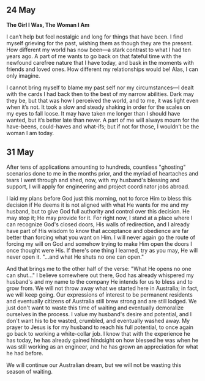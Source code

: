 ## 24 May

**The Girl I Was, The Woman I Am**

I can’t help but feel nostalgic and long for things that have been. I find myself grieving for the past, wishing them as though they are the present. How different my world has now been—a stark contrast to what I had ten years ago. A part of me wants to go back on that fateful time with the newfound carefree nature that I have today, and bask in the moments with friends and loved ones. How different my relationships would be! Alas, I can only imagine.

I cannot bring myself to blame my past self nor my circumstances—I dealt with the cards I had back then to the best of my narrow abilities. Dark may they be, but that was how I perceived the world, and to me, it was light even when it’s not. It took a slow and steady shaking in order for the scales on my eyes to fall loose. It may have taken me longer than I should have wanted, but it’s better late than never. A part of me will always mourn for the have-beens, could-haves and what-ifs; but if not for those, I wouldn’t be the woman I am today.


## 31 May

After tens of applications amounting to hundreds, countless "ghosting" scenarios done to me in the months prior, and the myriad of heartaches and tears I went through and shed, now, with my husband's blessing and support, I will apply for engineering and project coordinator jobs abroad.

I laid my plans before God just this morning, not to force Him to bless this decision if He deems it is not aligned with what He wants for me and my husband, but to give God full authority and control over this decision. He may stop it; He may provide for it. For right now, I stand at a place where I can recognize God's closed doors, His walls of redirection, and I already have part of His wisdom to know that acceptance and obedience are far better than forcing what you want on Him. I will never again go the route of forcing my will on God and somehow trying to make Him open the doors I once thought were His. If there's one thing I learned, try as you may, He will never open it. "...and what He shuts no one can open."

And that brings me to the other half of the verse: "What He opens no one can shut..." I believe somewhere out there, God has already whispered my husband's and my name to the company He intends for us to bless and to grow from. We will not throw away what we started here in Australia; in fact, we will keep going. Our expressions of interest to be permanent residents and eventually citizens of Australia still brew strong and are still lodged. We just don't want to waste this time of waiting and eventually demoralize ourselves in the process. I value my husband's desire and potential, and I don't want his to be wasted, crumbled, and eventually washed away. My prayer to Jesus is for my husband to reach his full potential, to once again go back to working a white-collar job. I know that with the experience he has today, he has already gained hindsight on how blessed he was when he was still working as an engineer, and he has grown an appreciation for what he had before.

We will continue our Australian dream, but we will not be wasting this season of waiting.
